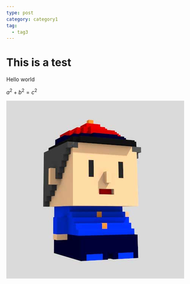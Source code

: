 ```yaml
---
type: post
category: category1
tag:
  - tag3
---
```


# This is a test

Hello world

$a^2+b^2=c^2$

![test image](./profile.jpg)
